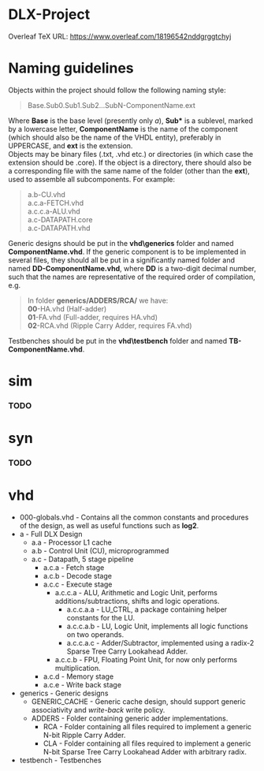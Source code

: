 # DLX-Project

Overleaf TeX URL: https://www.overleaf.com/18196542nddgrggtchyj

# Naming guidelines
Objects within the project should follow the following naming style:
> Base.Sub0.Sub1.Sub2...SubN-ComponentName.ext

Where __Base__ is the base level (presently only *a*), __Sub\*__ is a sublevel, marked by a lowercase letter, __ComponentName__ is the name of the component (which should also be the name of the VHDL entity), preferably in UPPERCASE, and __ext__ is the extension.\
Objects may be binary files (.txt, .vhd etc.) or directories (in which case the extension should be .core). If the object is a directory, there should also be a corresponding file with the same name of the folder (other than the __ext__), used to assemble all subcomponents.
For example:
> a.b-CU.vhd\
> a.c.a-FETCH.vhd\
> a.c.c.a-ALU.vhd\
> a.c-DATAPATH.core\
> a.c-DATAPATH.vhd

Generic designs should be put in the __vhd\generics__ folder and named __ComponentName.vhd__. If the generic component is to be implemented in several files, they should all be put in a significantly named folder and named __DD-ComponentName.vhd__, where __DD__ is a two-digit decimal number, such that the names are representative of the required order of compilation, e.g.
> In folder __generics/ADDERS/RCA/__ we have:\
> __00__-HA.vhd  (Half-adder)\
> __01__-FA.vhd  (Full-adder, requires HA.vhd)\
> __02__-RCA.vhd (Ripple Carry Adder, requires FA.vhd)

Testbenches should be put in the __vhd\testbench__ folder and named __TB-ComponentName.vhd__.

# sim
### TODO

# syn
### TODO

# vhd
* 000-globals.vhd - Contains all the common constants and procedures of the design, as well as useful functions such as __log2__.
* a - Full DLX Design
  * a.a - Processor L1 cache
  * a.b - Control Unit (CU), microprogrammed
  * a.c - Datapath, 5 stage pipeline
    * a.c.a - Fetch stage
    * a.c.b - Decode stage
    * a.c.c - Execute stage
      * a.c.c.a - ALU, Arithmetic and Logic Unit, performs additions/subtractions, shifts and logic operations.
        * a.c.c.a.a - LU_CTRL, a package containing helper constants for the LU.
        * a.c.c.a.b - LU, Logic Unit, implements all logic functions on two operands.
        * a.c.c.a.c - Adder/Subtractor, implemented using a radix-2 Sparse Tree Carry Lookahead Adder. 
      * a.c.c.b - FPU, Floating Point Unit, for now only performs multiplication.
    * a.c.d - Memory stage
    * a.c.e - Write back stage
* generics - Generic designs
  * GENERIC_CACHE - Generic cache design, should support generic associativity and *write-back* write policy.
  * ADDERS - Folder containing generic adder implementations.
    * RCA - Folder containing all files required to implement a generic N-bit Ripple Carry Adder.
    * CLA - Folder containing all files required to implement a generic N-bit Sparse Tree Carry Lookahead Adder with arbitrary radix.
* testbench - Testbenches

